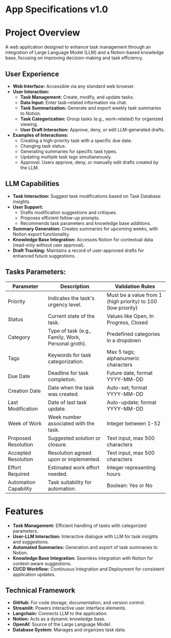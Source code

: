 # **App Specifications v1.0**

# Project Overview

A web application designed to enhance task management through an integration of Large Language Model (LLM) and a Notion-based knowledge base, focusing on improving decision-making and task efficiency.

## **User Experience**

- **Web Interface:** Accessible via any standard web browser.
- **User Interaction:**
    - **Task Management:** Create, modify, and update tasks.
    - **Data Input:** Enter task-related information via chat.
    - **Task Summarization:** Generate and export weekly task summaries to Notion.
    - **Task Categorization:** Group tasks (e.g., work-related) for organized viewing.
    - **User Draft Interaction:** Approve, deny, or edit LLM-generated drafts.
- **Examples of Interactions:**
    - Creating a high-priority task with a specific due date.
    - Changing task status.
    - Generating summaries for specific task types.
    - Updating multiple task tags simultaneously.
    - Approval: Users approve, deny, or manually edit drafts created by the LLM.

## **LLM Capabilities**

- **Task Interaction:** Suggest task modifications based on Task Database insights.
- **User Support:**
    - Drafts modification suggestions and critiques.
    - Proposes efficient follow-up prompts.
    - Recommends task parameters and knowledge base additions.
- **Summary Generation:** Creates summaries for upcoming weeks, with Notion export functionality.
- **Knowledge Base Integration:** Accesses Notion for contextual data (read-only without user approval).
- **Draft Tracking:** Maintains a record of user-approved drafts for enhanced future suggestions.

## Tasks Parameters:

| Parameter | Description | Validation Rules |
| --- | --- | --- |
| Priority | Indicates the task's urgency level. | Must be a value from 1 (high priority) to 100 (low priority) |
| Status | Current state of the task. | Values like Open, In Progress, Closed |
| Category | Type of task (e.g., Family, Work, Personal groth). | Predefined categories in a dropdown |
| Tags | Keywords for task categorization. | Max 5 tags; alphanumeric characters |
| Due Date | Deadline for task completion. | Future date, format YYYY-MM-DD |
| Creation Date | Date when the task was created. | Auto-set; format YYYY-MM-DD |
| Last Modification | Date of last task update. | Auto-update; format YYYY-MM-DD |
| Week of Work | Week number associated with the task. | Integer between 1-52 |
| Proposed Resolution | Suggested solution or closure. | Text input, max 500 characters |
| Accepted Resolution | Resolution agreed upon or implemented. | Text input, max 500 characters |
| Effort Required | Estimated work effort needed. | Integer representing hours |
| Automation Capability | Task suitability for automation. | Boolean: Yes or No |

# Features

- **Task Management:** Efficient handling of tasks with categorized parameters.
- **User-LLM Interaction:** Interactive dialogue with LLM for task insights and suggestions.
- **Automated Summaries:** Generation and export of task summaries to Notion.
- **Knowledge Base Integration:** Seamless integration with Notion for context-aware suggestions.
- **CI/CD Workflow:** Continuous Integration and Deployment for consistent application updates.

## **Technical Framework**

- **GitHub:** For code storage, documentation, and version control.
- **Streamlit:** Powers interactive user interface elements.
- **Langchain:** Connects LLM to the application.
- **Notion:** Acts as a dynamic knowledge base.
- **OpenAI:** Source of the Large Language Model.
- **Database System:** Manages and organizes task data.